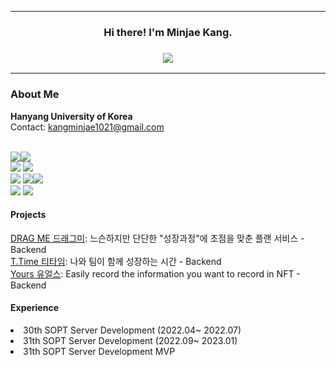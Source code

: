 ***
<h3 align="center">Hi there! I'm Minjae Kang.</h3>
<h3 align="center"><img src="https://img.shields.io/badge/Languages-Korean%20%26%20English-pink"></h3>

***

### About Me
**Hanyang University of Korea** <br>
Contact: kangminjae1021@gmail.com 

<br><img src="https://img.shields.io/badge/JavaScript-F7DF1E?style=flat-square&logo=JavaScript&logoColor=white"/><img src="https://img.shields.io/badge/TypeScript-2d79c7?style=flat-square&logo=TypeScript&logoColor=white"/>
<br>
<img src="https://img.shields.io/badge/Node.js-339933?style=flat-sqaure&logo=Node.js&logoColor=white"> <img src="https://img.shields.io/badge/NestJS-E0234E?style=flat-sqaure&logo=NestJS&logoColor=white">
<br>
<img src="https://img.shields.io/badge/PostgreSQL-4169E1?style=flat-square&logo=PostgreSQL&logoColor=white"/> <img src="https://img.shields.io/badge/MongoDB-47A248?style=flat-sqaure&logo=MongoDB&logoColor=white"><img src="https://img.shields.io/badge/AWS-232F3E?style=flat-square&logo=AmazonAWS&logoColor=white"/> 
<br>
<img src="https://img.shields.io/badge/Git-F05032?style=flat-sqaure&logo=Git&logoColor=white"> <img src="https://img.shields.io/badge/Github-181717?style=flat-sqaure&logo=Github&logoColor=white">

#### Projects
   <a href="https://github.com/Team-DragMe">DRAG ME 드래그미</a>: 느슨하지만 단단한 "성장과정"에 초점을 맞춘 플랜 서비스 - Backend
   <br>
   <a href="https://github.com/Antititi-time">T.Time 티타임</a>: 나와 팀이 함께 성장하는 시간 - Backend
   <br>
   <a href="https://www.yoursnft.me">Yours 유얼스</a>: Easily record the information you want to record in NFT - Backend

#### Experience
   <li>30th SOPT Server Development (2022.04~ 2022.07)</li>
   <li>31th SOPT Server Development (2022.09~ 2023.01)</li>
   <li>31th SOPT Server Development MVP</b></li>
  
